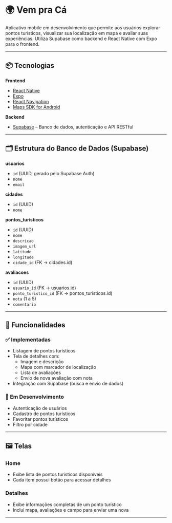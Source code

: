 # 🌍 Vem pra Cá

Aplicativo mobile em desenvolvimento que permite aos usuários explorar pontos turísticos, visualizar sua localização em mapa e avaliar suas experiências. Utiliza Supabase como backend e React Native com Expo para o frontend.

---

## 📦 Tecnologias

**Frontend**
- [React Native](https://reactnative.dev/)
- [Expo](https://expo.dev/)
- [React Navigation](https://reactnavigation.org/)
- [Maps SDK for Android](https://developers.google.com/maps/documentation/android-sdk)

**Backend**
- [Supabase](https://supabase.com/) – Banco de dados, autenticação e API RESTful

---

## 🗂️ Estrutura do Banco de Dados (Supabase)

**usuarios**
- `id` (UUID, gerado pelo Supabase Auth)
- `nome`
- `email`

**cidades**
- `id` (UUID)
- `nome`

**pontos_turisticos**
- `id` (UUID)
- `nome`
- `descricao`
- `imagem_url`
- `latitude`
- `longitude`
- `cidade_id` (FK → cidades.id)

**avaliacoes**
- `id` (UUID)
- `usuario_id` (FK → usuarios.id)
- `ponto_turistico_id` (FK → pontos_turisticos.id)
- `nota` (1 a 5)
- `comentario`

---

## 📱 Funcionalidades

### ✅ Implementadas
- Listagem de pontos turísticos
- Tela de detalhes com:
  - Imagem e descrição
  - Mapa com marcador de localização
  - Lista de avaliações
  - Envio de nova avaliação com nota
- Integração com Supabase (busca e envio de dados)

### 🚧 Em Desenvolvimento
- Autenticação de usuários
- Cadastro de pontos turísticos
- Favoritar pontos turísticos
- Filtro por cidade

---

## 🖼️ Telas

### Home
- Exibe lista de pontos turísticos disponíveis
- Cada item possui botão para acessar detalhes

### Detalhes
- Exibe informações completas de um ponto turístico
- Inclui mapa, avaliações e campo para enviar uma nova

---
